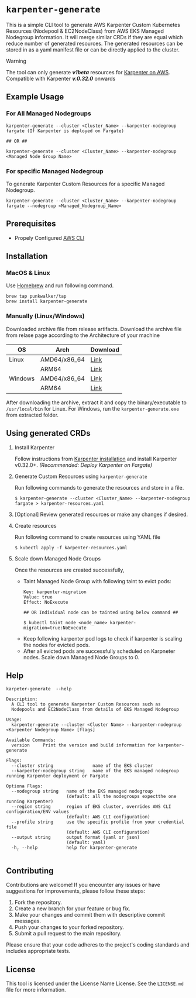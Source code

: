 # `karpenter-generate` 
This is a simple CLI tool to generate AWS Karpenter Custom Kubernetes Resources (Nodepool & EC2NodeClass) from AWS EKS Managed Nodegroup information. It will merge similar CRDs if they are equal which reduce number of generated resources. The generated resources can be stored in as a yaml manifest file or can be directly applied to the cluster.

> [!WARNING] 
> The tool can only generate ***v1beta*** resources for [Karpenter on AWS](https://karpenter.sh/). 
> Compatible with Karpenter ***v.0.32.0*** onwards

## Example Usage
### For All Managed Nodegroups
```
karpenter-generate --cluster <Cluster_Name> --karpenter-nodegroup fargate (If Karpenter is deployed on Fargate)

## OR ##

karpenter-generate --cluster <Cluster_Name> --karpenter-nodegroup <Managed Node Group Name>
```

### For specific Managed Nodegroup
To generate Karpenter Custom Resources for a specific Managed Nodegroup.
```
karpenter-generate --cluster <Cluster_Name> --karpenter-nodegroup fargate --nodegroup <Managed_Nodegroup_Name>
```

## Prerequisites
- Propely Configured [AWS CLI](https://docs.aws.amazon.com/cli/latest/userguide/getting-started-install.html)

## Installation
### MacOS & Linux
Use [Homebrew](https://brew.sh/) and run following command.
```
brew tap punkwalker/tap
brew install karpenter-generate
```

### Manually (Linux/Windows)
Downloaded archive file from release artifacts. Download the archive file from relase page according to the Architecture of your machine

| OS | Arch | Download|
| ------ | ------ | ------ |
| Linux   | AMD64/x86_64 | [Link](https://github.com/punkwalker/karpenter-generate/releases/download/v0.0.6/karpenter-generate_Linux_x86_64.tar.gz)|
|    | ARM64| [Link](https://github.com/punkwalker/karpenter-generate/releases/download/v0.0.6/karpenter-generate_Linux_arm64.tar.gz)|
| Windows   | AMD64/x86_64 | [Link](https://github.com/punkwalker/karpenter-generate/releases/download/v0.0.6/karpenter-generate_Windows_x86_64.tar.gz)|
|    | ARM64| [Link](https://github.com/punkwalker/karpenter-generate/releases/download/v0.0.6/karpenter-generate_Windows_arm64.tar.gz)|

After downloading the archive, extract it and copy the binary/executable to `/usr/local/bin` for Linux. For Windows, run the `karpenter-generate.exe` from extracted folder.

## Using generated CRDs
1. Install Karpenter 
   
   Follow instructions from [Karpenter installation](https://karpenter.sh/v0.32/getting-started/getting-started-with-karpenter/#4-install-karpenter) and install Karpenter v0.32.0+. _(Recommended: Deploy Karpenter on Fargate)_

2. Generate Custom Resources using `karpenter-generate`

    Run following commands to generate the resources and store in a file.
    ```
    $ karpenter-generate --cluster <Cluster_Name> --karpenter-nodegroup fargate > karpenter-resources.yaml
    ```

3. [Optional] Review generated resources or make any changes if desired.

4. Create resources

    Run following command to create resources using YAML file
    ```
    $ kubectl apply -f karpenter-resources.yaml
    ```

5. Scale down Managed Node Groups
    
    Once the resources are created successfully, 
    + Taint Managed Node Group with following taint to evict pods:
      ```
      Key: karpenter-migration
      Value: true
      Effect: NoExecute

      ## OR Individual node can be tainted using below command ##
      
      $ kubectl taint node <node_name> karpenter-migration=true:NoExecute
      ```
    + Keep following karpenter pod logs to check if karpenter is scaling the nodes for evicted pods.
    + After all evicted pods are successfully scheduled on Karpneter nodes. Scale down Managed Node Groups to 0. 

## Help
```
karpeter-generate  --help

Description:
  A CLI tool to generate Karpenter Custom Resources such as
  Nodepools and EC2NodeClass from details of EKS Managed Nodegroup

Usage:
  karpenter-generate --cluster <Cluster Name> --karpenter-nodegroup <Karpenter Nodegroup Name> [flags]

Available Commands:
  version     Print the version and build information for karpenter-generate

Flags:
  --cluster string               name of the EKS cluster 
  --karpenter-nodegroup string   name of the EKS managed nodegroup running Karpenter deployment or Fargate
									 
Optiona Flags:
  --nodegroup string   name of the EKS managed nodegroup 
                       (default: all the nodegroups expectthe one running Karpenter)
  --region string      region of EKS cluster, overrides AWS CLI configuration/ENV values 
                       (default: AWS CLI configuration)
  --profile string     use the specific profile from your credential file 
                       (default: AWS CLI configuration)
  --output string      output format (yaml or json)
					   (default: yaml)
  -h, --help           help for karpenter-generate
	`
```

## Contributing
Contributions are welcome! If you encounter any issues or have suggestions for improvements, please follow these steps:

1. Fork the repository.
2. Create a new branch for your feature or bug fix.
3. Make your changes and commit them with descriptive commit messages.
4. Push your changes to your forked repository.
5. Submit a pull request to the main repository.

Please ensure that your code adheres to the project's coding standards and includes appropriate tests.

## License
This tool is licensed under the License Name License. See the `LICENSE.md` file for more information.